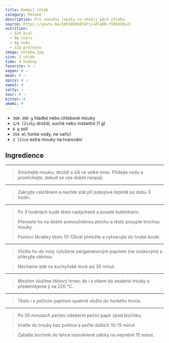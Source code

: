```yaml
---
title: Domácí chléb
category: Pečené
description: Pro všechny lopaty co chtějí péct chleba.
source: https://youtu.be/I0t8ZAhb8lQ?si=RlaDD-f503UZ6xJl
nutrition:
  - 524 kcal
  - 0g cukru
  - 6g tuku
  - 12g proteinu
image: chleba.jpg
size: 1 chléb
time: 4 hodiny
favorite: # ✓
vegan: # ✓
meat: # ✓
spicy: # ✓
sweet: # 
salty: ✓
sour: # ✓
bitter: # 
umami: # 
---
```


* `360-390 g` hladké nebo chlebové mouky
* `1/4 lžičky` droždí, suché nebo instantní (1 g)
* `6 g` soli
* `354 ml` horké vody, ne vařící
* `2 lžíce` extra mouky na tvarování

## **Ingredience**

---

> Smíchejte mouku, droždí a sůl ve velké míse. Přidejte vodu a promíchejte, dokud se vše dobře nespojí.

---

> Zakryjte celofánem a nechte stát při pokojové teplotě po dobu 3 hodin.

---

> Po 3 hodinách bude těsto nadýchané a poseté bublinkami. 

> Přeneste ho na dobře pomoučněnou plochu a těsto posypte trochou mouky. 

> Pomocí škrabky těsto 10-12krát přeložte a vytvarujte do hrubé koule.

---

> Vložte ho do mísy vyložené pergamenovým papírem (ne voskovým) a přikryjte utěrkou. 

> Necháme stát na kuchyňské lince asi 35 minut.

---

> Mezitím vložíme litinový hrnec do i s víkem do studené trouby a předehřejeme ji na 220 °C. 

---

>Těsto i s pečícím papírem opatrně vložte do horkého hrnce.

---

> Po 30 minutách pečení odeberte pečicí papír zpod bochíku. 

> Vraťte do trouby bez poklice a pečte dalších 10-15 minut. 

> Zabalte bochník do lehce namokřené utěrky na nejméně 15 minut.
